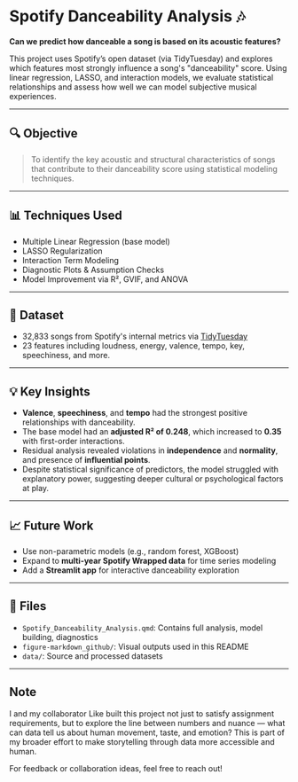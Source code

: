 # Spotify Danceability Analysis 🎶

**Can we predict how danceable a song is based on its acoustic features?**

This project uses Spotify’s open dataset (via TidyTuesday) and explores which features most strongly influence a song's "danceability" score. Using linear regression, LASSO, and interaction models, we evaluate statistical relationships and assess how well we can model subjective musical experiences.

---

## 🔍 Objective
> To identify the key acoustic and structural characteristics of songs that contribute to their danceability score using statistical modeling techniques.

---

## 📊 Techniques Used
- Multiple Linear Regression (base model)
- LASSO Regularization
- Interaction Term Modeling
- Diagnostic Plots & Assumption Checks
- Model Improvement via R², GVIF, and ANOVA

---

## 📁 Dataset
- 32,833 songs from Spotify's internal metrics via [TidyTuesday](https://github.com/rfordatascience/tidytuesday/blob/master/data/2020/2020-01-21/readme.md)
- 23 features including loudness, energy, valence, tempo, key, speechiness, and more.

---

## 💡 Key Insights
- **Valence**, **speechiness**, and **tempo** had the strongest positive relationships with danceability.
- The base model had an **adjusted R² of 0.248**, which increased to **0.35** with first-order interactions.
- Residual analysis revealed violations in **independence** and **normality**, and presence of **influential points**.
- Despite statistical significance of predictors, the model struggled with explanatory power, suggesting deeper cultural or psychological factors at play.

---

## 📈 Future Work
- Use non-parametric models (e.g., random forest, XGBoost)
- Expand to **multi-year Spotify Wrapped data** for time series modeling
- Add a **Streamlit app** for interactive danceability exploration

---

## 📎 Files
- `Spotify_Danceability_Analysis.qmd`: Contains full analysis, model building, diagnostics
- `figure-markdown_github/`: Visual outputs used in this README
- `data/`: Source and processed datasets

---

## Note

I and my collaborator Like built this project not just to satisfy assignment requirements, but to explore the line between numbers and nuance — what can data tell us about human movement, taste, and emotion? This is part of my broader effort to make storytelling through data more accessible and human.

For feedback or collaboration ideas, feel free to reach out!
